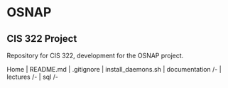 # OSNAP
CIS 322 Project
--------------------------------------------------------------------------------------------
Repository for CIS 322, development for the OSNAP project.

Home
| README.md
| .gitignore
| install_daemons.sh
| documentation
    /-
| lectures
    /-
| sql
    /-
